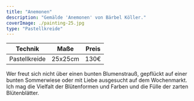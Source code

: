 ```yaml
---
title: "Anemonen"
description: "Gemälde 'Anemonen' von Bärbel Köller."
coverImage: ./painting-25.jpg
type: "Pastellkreide"
---
```


| Technik         | Maße    | Preis |
|-----------------|---------|-------|
| Pastellkreide   | 25x25cm | 130€  |


Wer freut sich nicht über einen bunten Blumenstrauß, gepflückt auf einer bunten Sommerwiese oder mit Liebe ausgesucht auf dem Wochenmarkt. Ich mag die Vielfalt der Blütenformen und Farben und die Fülle der zarten Blütenblätter.